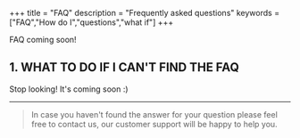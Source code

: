 +++
title = "FAQ"
description = "Frequently asked questions"
keywords = ["FAQ","How do I","questions","what if"]
+++

FAQ coming soon!

## 1. WHAT TO DO IF I CAN'T FIND THE FAQ

Stop looking! It's coming soon :)

---

> In case you haven't found the answer for your question please feel free to contact us, our customer support will be happy to help you.
